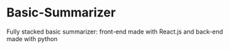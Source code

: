 # Basic-Summarizer

Fully stacked basic summarizer: 
front-end made with React.js and back-end made with python
